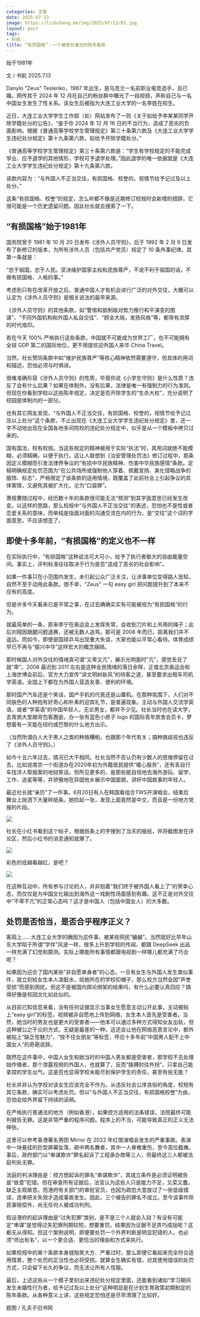 ```yaml
---
categories: 文章
date: 2025-07-13
image: https://lishuhang.me/img/2025/07/13/01.jpg
layout: post
tags:
- 科技
title: “有损国格”：一个被意外激活的陈年条款
---
```


始于1981年  

文 / 书航 2025.7.13  

Danylo "Zeus" Teslenko，1987 年出生，是乌克兰一名前职业电竞选手，且已婚。网传其于 2024 年 12 月在自己的粉丝群中曝光了一段视频，声称自己与一名中国女生发生了性关系。该女生后被指为大连工业大学的一名李姓在校生。  

近日，大连工业大学学生工作部（处）网站发布了一则《关于拟给予李某某同学开除学籍处分的公告》，“鉴于你 2024 年 12 月 16 日的不当行为，造成了恶劣的负面影响。根据《普通高等学校学生管理规定》第三十条第六款及《大连工业大学学生违纪处分规定》第十九条第六款，拟给予开除学籍处分。”  

《普通高等学校学生管理规定》第三十条第六款是：“学生有学校规定的不能完成学业、应予退学的其他情形，学校可予退学处理。”因此退学的唯一依据就是《大连工业大学学生违纪处分规定》第十九条第六款。  

该款内容为：“与外国人不正当交往，有损国格、校誉的，视情节给予记过及以上处分。”  

这条“有损国格、校誉”的规定，怎么听都不像是近期修订校规时会新增的措辞，它很可能是一个历史遗留问题。因此社长就去搜索了一下。  

## “有损国格”始于1981年

国务院曾于 1981 年 10 月 20 日发布《涉外人员守则》，后于 1992 年 2 月 9 日发布了新修订的版本，为所有涉外人员（包括共产党员）规定了 10 条外事纪律。其第一条就是：  

“忠于祖国，忠于人民。坚决维护国家主权和民族尊严，不说不利于祖国的话，不做有损国格、人格的事。”  

考虑到只有在改革开放之后，普通中国人才有机会进行广泛的对外交往，大概可以认定为《涉外人员守则》是相关说法的最早来源。  

《涉外人员守则》的其他条款，如“警惕和抵制敌对势力推行和平演变的图谋”、“不同外国机构和外国人私自交往”、“顾全大局，发扬风格”等，都带有浓厚的时代烙印。  

若在今天 100% 严格执行这些条款，中国就不可能成为世界工厂，也不可能拥有全球 GDP 第二的国际地位，更不用提欢迎外国人来华 China Travel。  

当然，社长赞同条款中如“维护民族尊严”等核心精神依然需要遵守，但具体的用词和描述，恐怕必须与时俱进。  

很难准确形容《涉外人员守则》的性质，毕竟你说《小学生守则》是什么性质？违反了会有什么后果？如果在体制外，没有后果，法律是唯一有强制力的行为准则。但现在你看到学校以这些陈年规定，决定是否开除学生的“生杀大权”，充分说明了校园是体制内的一部分。  

也有其它网友发现，“与外国人不正当交往，有损国格、校誉的，视情节给予记过及以上处分”这个条款，不止出现在《大连工业大学学生违纪处分规定》里，还一字不动地出现在全国各地多间院校的违纪处分规定中，似乎是从一个模板中拷贝过来的。  

国有国法，校有校规。当这些规定的精神被用于实际“执法”时，其用词就绝不能模糊，必须精确，以便于执行。这让人联想到《治安管理处罚法》修订过程中，那条因定义模糊而引发法律界争议的“有损中华民族精神、伤害中华民族感情”条款。定稿明确规定处罚范围为“在公共场所或强制他人穿着、佩戴宣扬、美化侵略战争的服饰、标志”，严格限定了该条款的适用情境，既覆盖了此前社会上引起争议的具体案情，又避免其被扩大化，沦为“口袋罪”。  

萧规曹随过程中，经历数十年的条款很可能无法“预测”到其字面意思已经发生改变。以这样的思路，那么校规中“与外国人不正当交往”的表述，恐怕也不是性或者恋爱关系的意味，而单纯是指面对面的沟通交流在内的行为，是“交往”这个词的字面意思，不应该想歪了。  

## 即使十多年前，“有损国格”的定义也不一样

在实际执行中，“有损国格”这种说法可大可小，给予了执行者极大的自由裁量空间。事实上，评判标准往往取决于行为是否“造成了恶劣的社会影响”。  

如果一件事只在小范围内发生，未引起公众广泛关注，让涉事单位变得路人皆知，自然不至于动用此条款。很不幸，"Zeus" 一句 easy girl 把问题提升到了本来不应有的高度。  

但是许多今天看来已是平常之事，在过去确确实实有可能被视为“有损国格”的行为。  

就最简单的一条，原来李宁在奥运会上发挥失常，会收到刀片和上吊用的绳子；此后刘翔因跟腱问题退赛，还被无数人追骂。那可是 2008 年而已，距离我们并不遥远。而如今，即使是国球乒乓出现重大失误，大家也能以平常心看待。体育成绩早已不再与“振兴中华”这样宏大的概念捆绑。  

那时候国人对外交往的情绪真可谓“又卑又亢”，展示光明面时“亢”，感觉丢丑了就“卑”。2008 最迟到 2011 左右是这种全民情绪的落日余晖，正值北京奥运会和上海世博会前后，官方大力宣传“讲文明树新风”的待客之道，甚至要求出租车司机学英语。全国上下都在为外国人营造友善、便利的环境。  

那时国产汽车还是个笑话，国产手机的代表还是山寨机。在那种氛围下，人们对不同肤色的人种抱有好奇心和朴素的迎宾礼节，是普遍现象。主动与外国人交流学英语，或者“学英语”的中国年轻人，无论男女，都并不少见。社长当时也在读大学，去青旅大堂跟背包客邂逅，办一张有蓝色小房子 logo 的国际青年旅舍会员卡，梦想着有一天能在纽约或巴黎的什么地方出示。  

（当然所谓白人大于黑人之类的种族糟粕，也跟那个年代有关；搞种族歧视也违反了《涉外人员守则》。）  

如今十五六年过去，情况已大不相同。社长当然不否认仍有少数人的思维停留在过去，比如说南京一个街道办在2020年初为外籍居民提供“暖心服务”，还有丢自行车找洋人帮报案的地狱笑话。但所见更多的，是那些能自信地去海外游玩、留学、工作、追星等等，并骄傲地在异国他乡展示中国面貌，讲好中国故事的年轻人。  

最近社长就“亲历”了一件事。6月20日有人在韩国看组合TWS开演唱会，结束后舞台上抛洒下大量碎纸条。她捡起一张，发现上面竟然是中文，而且是一份地方党报的片段。  

![](https://lishuhang.me/img/2025/07/13/02.png)

社长在小红书看到这个帖子，根据纸条上的字搜到了当天的报纸，并将截图发在评论区，然后小红书的消息通知就爆了。  

![](https://lishuhang.me/img/2025/07/13/03.png)

彩色的纸越看越红，是吧？  

![](https://lishuhang.me/img/2025/07/13/04.png)

在这种互动中，所有参与讨论的人，并非抱着“我们终于被外国人看上了”的荣幸心态，而仅仅是为中国文化输出到海外这一戏剧性场面感到有趣。这不正是对外交往中“不卑不亢”的正常心态吗？这才是中国人（包括中国女人）的大多数。  

## 处罚是否恰当，是否合乎程序正义？

客观上……大连工业大学的确因为这件事，被某些网民“蛐蛐”。当然就好比早年山东大学陷于所谓“学伴”风波一样，很多上升到学校的传闻，都跟 DeepSeek 出品一样充满了幻觉和臆测。实际上哪能所有事情都跟电视剧一样哪儿都充满了巧合呢？  

如果因为迎合了国内某些“非自愿单身者”的心态，一旦有女生与外国人发生类似事件，就立刻给女生本人泼脏水，给她所在的学校扣帽子，那么校方当然会因“声誉受损”而感到困扰。但这不是被国内舆论绑架的结果吗，有什么必要认真回应？搞得好像是校园文化如此似的。  

从目前已知信息来看，没有任何证据显示当事女生愿意主动公开此事，主动被贴上“easy girl”的标签。视频被非自愿地上传到网络，女生本人首先是受害者。当然，她当时的男友也是更大的受害者——他本可以通过多种方式得知女友出轨，但这种被公之于众的方式，无疑是最差的一种。这还会让他在网络恶意言论中，额外被贴上“缺乏性魅力”、“拴不住女朋友”等标签，呼应十多年前“中国男人配不上中国女人”的奇葩说辞。  

既然在这件事中，中国人女生和她当时的中国人男友都是受害者，那学校不去处理始作俑者，那个泄露视频的外国人，也就算了，反而“胳膊肘往外拐”，只拿自己能拿捏的学生出气。这是否也显得学校未能尽到保护学生的责任，甚至有些无能？  

社长并非认为学校对该女生应该完全不作为。从违反社会公序良俗的角度，校规有其它条款，确实可以考虑处罚。但以“与外国人不正当交往，有损国格校誉”为由，恐怕会给外界留下持续的话柄。  

在严格执行普通法的地方（例如香港），如果控方适用的法条错误，法院最终可能判被告无罪。这是非常严重的程序问题。程序上的不当，可能导致真正的正义无法伸张。  

这里可以参考香港著名男团 Mirror 在 2022 年红馆演唱会发生的严重事故。表演中一块悬挂的巨型屏幕坠落，砸中两名舞者，其中一人脊椎重伤，至今高位截瘫。事后，政府部门以“串谋欺诈”罪名起诉了工程承办商等三人，但最终这三人都被法庭判处无罪。  

法庭的判决理由是：控方想起诉的罪名“串谋欺诈”，其成立条件是必须证明被告是“故意”犯错。但在审查所有证据后，法官认为这些人只是能力不足，又菜又蠢，缺乏主观故意。而港府有关部门的审批官员，也因为疏忽大意放过了一些低级错误，连串把关失效才造成事故发生。因此，三个被告的罪名不成立。至今该事件除民事赔偿外，尚无任何人被成功判刑。  

假设港府的起诉理由是“过失犯罪”类别，是不是三个人就会入狱？有没有可能定“串谋”是觉得过失犯罪刑期较短，想要重罚，结果因为证据不足弄巧成拙呢？这都无从得知。但这个案例说明，即便要处罚一个外界判断是明显犯错的人，也必须“师出有名”，以一个更合适、更恰当的理由和方式来执行。  

如果校规中的某个条款本身就贻笑大方、严重过时，那么即便它看起来完全符合适用情景，整个处罚的正当性也必将受损。就算女生确实有错，对其使用错误的处罚方式，只会留下长久的争议，而无法让所有人信服。  

最后，上述这些从一个模子里刻出来违纪处分规定里面，还能看到诸如“学习期间发生未婚性行为者，给予记过及以上处分”这种明显是在计划生育政策初期制定的陈年条款。从各种意义上讲，这些规定恐怕还是尽早清理了比较好。  

题图 / 孔夫子旧书网